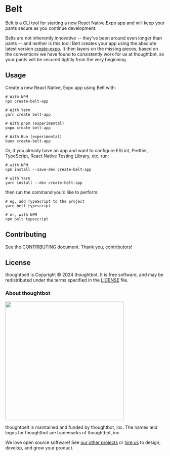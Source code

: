# Belt

Belt is a CLI tool for starting a new React Native Expo app and will keep your pants secure as you continue development.

Belts are not inherently innovative -- they've been around even longer than pants -- and neither is this tool! Belt creates your app using the absolute latest version [create-expo](https://github.com/expo/expo/tree/main/packages/create-expo). It then layers on the missing pieces, based on the conventions we have found to consistently work for us at thoughtbot, so your pants will be secured tightly from the very beginning.



## Usage

Create a new React Native, Expo app using Belt with:

```
# With NPM
npx create-belt-app

# With Yarn
yarn create belt-app

# With pnpm (experimental)
pnpm create belt-app

# With Bun (experimental)
bunx create-belt-app
```

Or, if you already have an app and want to configure ESLint, Prettier, TypeScript, React Native Testing Library, etc, run:

```
# with NPM
npm install --save-dev create-belt-app

# with Yarn
yarn install --dev create-belt-app
```

then run the command you'd like to perform:

```
# eg. add TypeScript to the project
yarn belt typescript

# or, with NPM
npm belt typescript
```

## Contributing

See the [CONTRIBUTING](./CONTRIBUTING.md) document. Thank you, [contributors](https://github.com/thoughtbot/belt/graphs/contributors)!

## License

thoughtbelt is Copyright © 2024 thoughtbot. It is free software, and may be
redistributed under the terms specified in the [LICENSE](/LICENSE) file.

### About thoughtbot

<img src="https://thoughtbot.com/thoughtbot-logo-for-readmes.svg" width="375" />

thoughtbelt is maintained and funded by thoughtbot, inc.
The names and logos for thoughtbot are trademarks of thoughtbot, inc.

We love open source software! See [our other projects][community] or
[hire us][hire] to design, develop, and grow your product.

[community]: https://thoughtbot.com/community?utm_source=github
[hire]: https://thoughtbot.com/hire-us?utm_source=github
